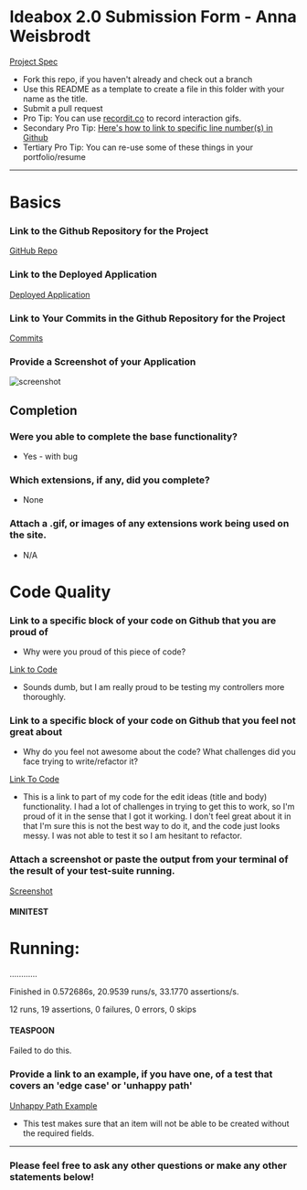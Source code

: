 # Ideabox 2.0 Submission Form - Anna Weisbrodt

[Project Spec](https://github.com/turingschool/curriculum/blob/master/source/projects/revenge_of_idea_box.markdown)

* Fork this repo, if you haven't already and check out a branch
* Use this README as a template to create a file in this folder with your name as the title.
* Submit a pull request
* Pro Tip: You can use [recordit.co](http://recordit.co/) to record interaction gifs.
* Secondary Pro Tip: [Here's how to link to specific line number(s) in Github](http://stackoverflow.com/questions/23821235/how-to-link-to-specific-line-number-on-github)
* Tertiary Pro Tip: You can re-use some of these things in your portfolio/resume

------

# Basics

### Link to the Github Repository for the Project
[GitHub Repo](https://github.com/marcellawigg/bright-ones)

### Link to the Deployed Application
[Deployed Application](http://bright-ideas.herokuapp.com/)

### Link to Your Commits in the Github Repository for the Project
[Commits](https://github.com/marcellawigg/bright-ones/commits/master)

### Provide a Screenshot of your Application
![screenshot](https://cloud.githubusercontent.com/assets/17806544/17761550/3793b36a-64c5-11e6-9d70-aaaea8383c9a.png)

## Completion

### Were you able to complete the base functionality?
* Yes - with bug

### Which extensions, if any, did you complete?
* None

### Attach a .gif, or images of any extensions work being used on the site.
* N/A

# Code Quality

### Link to a specific block of your code on Github that you are proud of
* Why were you proud of this piece of code?

[Link to Code](https://github.com/marcellawigg/bright-ones/blob/master/test/requests/api/v1/ideas_controller_test.rb)
* Sounds dumb, but I am really proud to be testing my controllers more thoroughly.

### Link to a specific block of your code on Github that you feel not great about
* Why do you feel not awesome about the code? What challenges did you face trying to write/refactor it?

[Link To Code](https://github.com/AnnaCW/ideabox/blob/d4bd9aa93ac951c9d06a85dffc4a425a242d07c8/app/assets/javascripts/edit_ideas.js#L1-L47)

* This is a link to part of my code for the edit ideas (title and body) functionality. I had a lot of challenges in trying to get this to work, so I'm proud of it in the sense that I got it working. I don't feel great about it in that I'm sure this is not the best way to do it, and the code just looks messy. I was not able to test it so I am hesitant to refactor.

### Attach a screenshot or paste the output from your terminal of the result of your test-suite running.

[Screenshot](http://imgur.com/a/4twfj)

#### MINITEST

# Running:

............

Finished in 0.572686s, 20.9539 runs/s, 33.1770 assertions/s.

12 runs, 19 assertions, 0 failures, 0 errors, 0 skips


#### TEASPOON

Failed to do this.


### Provide a link to an example, if you have one, of a test that covers an 'edge case' or 'unhappy path'

[Unhappy Path Example](https://github.com/marcellawigg/bright-ones/blob/master/test/requests/api/v1/ideas_controller_test.rb)

* This test makes sure that an item will not be able to be created without the required fields.

-----

### Please feel free to ask any other questions or make any other statements below!
